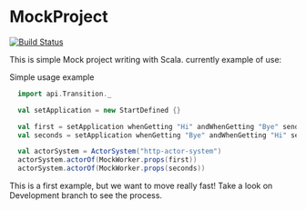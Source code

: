 # MockProject

[![Build Status](https://travis-ci.com/meni432/MockProject.svg?branch=master)](https://travis-ci.com/meni432/MockProject)

This is simple Mock project writing with Scala.
currently example of use:

Simple usage example
```scala
  import api.Transition._

  val setApplication = new StartDefined {}

  val first = setApplication whenGetting "Hi" andWhenGetting "Bye" send "Thank you" withDelay (100 millis)
  val seconds = setApplication whenGetting "Bye" andWhenGetting "Hi" send "Don't go"

  val actorSystem = ActorSystem("http-actor-system")
  actorSystem.actorOf(MockWorker.props(first))
  actorSystem.actorOf(MockWorker.props(seconds))
```

This is a first example, but we want to move really fast! Take a look on Development branch to see the process.
